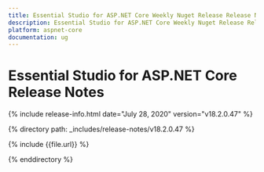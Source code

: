 ```yaml
---
title: Essential Studio for ASP.NET Core Weekly Nuget Release Release Notes  
description: Essential Studio for ASP.NET Core Weekly Nuget Release Release Notes  
platform: aspnet-core
documentation: ug
---
```


# Essential Studio for ASP.NET Core  Release Notes  

{% include release-info.html date="July 28, 2020"  version="v18.2.0.47" %} 


{% directory path: _includes/release-notes/v18.2.0.47 %}

{% include {{file.url}} %}

{% enddirectory %}
